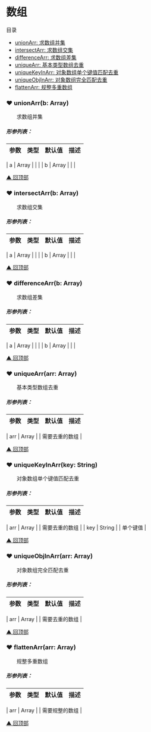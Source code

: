 # 数组

<span id="top">目录</span>
* [ unionArr: 求数组并集](#unionArr)
* [ intersectArr: 求数组交集](#intersectArr)
* [ differenceArr: 求数组差集](#differenceArr)
* [ uniqueArr: 基本类型数组去重](#uniqueArr)
* [ uniqueKeyInArr: 对象数组单个键值匹配去重](#uniqueKeyInArr)
* [ uniqueObjInArr: 对象数组完全匹配去重](#uniqueObjInArr)
* [ flattenArr: 规整多重数组](#flattenArr)


### <span id="unionArr">♥ unionArr(b: Array)</span>
&emsp;&emsp;求数组并集

##### 形参列表：
| 参数 | 类型  |  默认值         | 描述 |
| :--- | :---- | :------------- |:---- |

| a | Array |  |  |
| b | Array |  |  |





[▲ 回顶部](#top)
### <span id="intersectArr">♥ intersectArr(b: Array)</span>
&emsp;&emsp;求数组交集

##### 形参列表：
| 参数 | 类型  |  默认值         | 描述 |
| :--- | :---- | :------------- |:---- |

| a | Array |  |  |
| b | Array |  |  |





[▲ 回顶部](#top)
### <span id="differenceArr">♥ differenceArr(b: Array)</span>
&emsp;&emsp;求数组差集

##### 形参列表：
| 参数 | 类型  |  默认值         | 描述 |
| :--- | :---- | :------------- |:---- |

| a | Array |  |  |
| b | Array |  |  |





[▲ 回顶部](#top)
### <span id="uniqueArr">♥ uniqueArr(arr: Array)</span>
&emsp;&emsp;基本类型数组去重

##### 形参列表：
| 参数 | 类型  |  默认值         | 描述 |
| :--- | :---- | :------------- |:---- |

| arr | Array |  | 需要去重的数组 |





[▲ 回顶部](#top)
### <span id="uniqueKeyInArr">♥ uniqueKeyInArr(key: String)</span>
&emsp;&emsp;对象数组单个键值匹配去重

##### 形参列表：
| 参数 | 类型  |  默认值         | 描述 |
| :--- | :---- | :------------- |:---- |

| arr | Array |  | 需要去重的数组 |
| key | String |  | 单个键值 |





[▲ 回顶部](#top)
### <span id="uniqueObjInArr">♥ uniqueObjInArr(arr: Array)</span>
&emsp;&emsp;对象数组完全匹配去重

##### 形参列表：
| 参数 | 类型  |  默认值         | 描述 |
| :--- | :---- | :------------- |:---- |

| arr | Array |  | 需要去重的数组 |





[▲ 回顶部](#top)
### <span id="flattenArr">♥ flattenArr(arr: Array)</span>
&emsp;&emsp;规整多重数组

##### 形参列表：
| 参数 | 类型  |  默认值         | 描述 |
| :--- | :---- | :------------- |:---- |

| arr | Array |  | 需要规整的数组 |





[▲ 回顶部](#top)